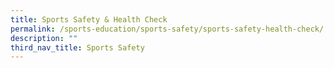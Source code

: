 ```yaml
---
title: Sports Safety & Health Check
permalink: /sports-education/sports-safety/sports-safety-health-check/
description: ""
third_nav_title: Sports Safety
---
```

